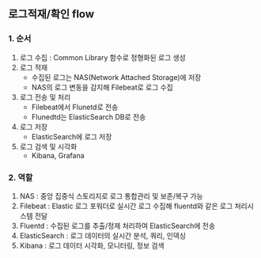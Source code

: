 ## 로그적재/확인 flow

### 1. 순서
1. 로그 수집 : Common Library 함수로 정형화된 로그 생성
2. 로그 적재
   - 수집된 로그는 NAS(Network Attached Storage)에 저장
   - NAS의 로그 변동을 감지해 Filebeat로 로그 수집
3. 로그 전송 및 처리
   - Filebeat에서 Flunetd로 전송
   - Flunedtd는 ElasticSearch DB로 전송
4. 로그 저장
   - ElasticSearch에 로그 저장
5. 로그 검색 및 시각화
   - Kibana, Grafana

### 2. 역할
1. NAS : 중앙 집중식 스토리지로 로그 통합관리 및 보존/복구 가능
2. Filebeat : Elastic 로그 포워더로 실시간 로그 수집해 fluentd와 같은 로그 처리시스템 전달
3. Fluentd : 수집된 로그를 추출/정제 처리하여 ElasticSearch에 전송
4. ElasticSearch : 로그 데이터의 실시간 분석, 쿼리, 인덱싱
5. Kibana : 로그 데이터 시각화, 모니터링, 정보 검색
   


